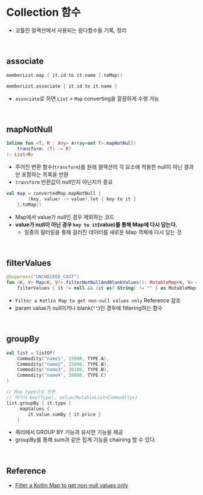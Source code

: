 # Collection 함수

- 코틀린 컬랙션에서 사용되는 람다함수들 기록, 정리

<br>

## associate

```kt
memberList.map { it.id to it.name }.toMap()

memberList.associate { it.id to it.name }
```
- `associate`로 하면 `List` > `Map` converting을 깔끔하게 수행 가능

<br>

## mapNotNull
```kt
inline fun <T, R : Any> Array<out T>.mapNotNull(
    transform: (T) -> R?
): List<R>
```
- 주어진 변환 함수(`transform`)를 원래 컬랙션의 각 요소에 적용한 null이 아닌 결과 만 포함하는 목록을 반환
- `transform` 반환값이 null인지 아닌지가 중요

```kt
val map = convertedMap.mapNotNull { 
        (key, value) -> value?.let { key to it } 
    }.toMap()
```
- Map에서 value가 null인 경우 제외하는 코드
- **value가 null이 아닌 경우 `key to it`(value)를 통해 Map에 다시 담는다.**
  - 일종의 필터링을 통해 걸러진 데이터를 새로운 Map 객체에 다시 담는 것

<br>

## filterValues
```kt
@Suppress("UNCHECKED_CAST")
fun <K, V> Map<K, V?>.filterNotNullAndBlankValues(): MutableMap<K, V> =
    filterValues { it != null && (it as? String) != "" } as MutableMap<K, V>
```
- `Filter a Kotlin Map to get non-null values only` Reference 참조
- param value가 null이거나 blank(`""`)인 경우에 filtering하는 함수

<br>

## groupBy
```kt
val list = listOf(
    Commodity("name1", 15900, TYPE.A),
    Commodity("name2", 25000, TYPE.B),
    Commodity("name3", 30100, TYPE.B),
    Commodity("name4", 20000, TYPE.C)
)

// Map type으로 반환
// 여기서 key(Type), value(MutableList<Commodity>)
list.groupBy { it.type }
    .mapValues {
        it.value.sumBy { it.price }
    }
```
- 쿼리에서 GROUP BY 기능과 유사한 기능을 제공
- groupBy를 통해 sum과 같은 집계 기능을 chaining 할 수 있다.

<br>

## Reference
- [Filter a Kotlin Map to get non-null values only](https://blog.jdriven.com/2020/10/filter-a-kotlin-map-to-get-non-null-values-only/)
